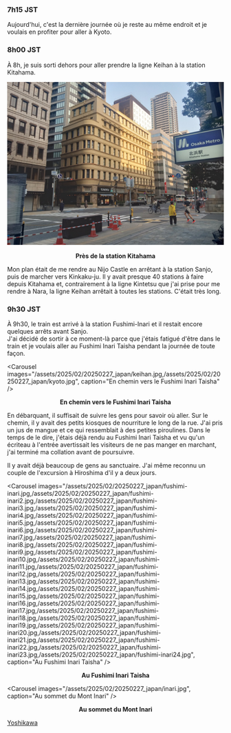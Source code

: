 ### 7h15 JST
Aujourd'hui, c'est la dernière journée où je reste au même endroit et je voulais en profiter pour aller à Kyoto.

### 8h00 JST
À 8h, je suis sorti dehors pour aller prendre la ligne Keihan à la station Kitahama.

![Près de la station Kitahama](/assets/2025/02/20250227_japan/kitahama.jpg)
<p align="center"><b>Près de la station Kitahama</b></p>

Mon plan était de me rendre au Nijo Castle en arrêtant à la station Sanjo, puis de marcher vers Kinkaku-ju. Il y avait presque 40 stations à faire depuis Kitahama et, contrairement à la ligne Kintetsu que j'ai prise pour me rendre à Nara, la ligne Keihan arrêtait à toutes les stations. C'était très long.

### 9h30 JST
À 9h30, le train est arrivé à la station Fushimi-Inari et il restait encore quelques arrêts avant Sanjo.  
J'ai décidé de sortir à ce moment-là parce que j'étais fatigué d'être dans le train et je voulais aller au Fushimi Inari Taisha pendant la journée de toute façon.

<Carousel
    images="/assets/2025/02/20250227_japan/keihan.jpg,/assets/2025/02/20250227_japan/kyoto.jpg",
    caption="En chemin vers le Fushimi Inari Taisha"
/>
<p align="center"><b>En chemin vers le Fushimi Inari Taisha</b></p>

En débarquant, il suffisait de suivre les gens pour savoir où aller. Sur le chemin, il y avait des petits kiosques de nourriture le long de la rue. J'ai pris un jus de mangue et ce qui ressemblait à des petites piroulines. Dans le temps de le dire, j'étais déjà rendu au Fushimi Inari Taisha et vu qu'un écriteau à l'entrée avertissait les visiteurs de ne pas manger en marchant, j'ai terminé ma collation avant de poursuivre.

Il y avait déjà beaucoup de gens au sanctuaire. J'ai même reconnu un couple de l'excursion à Hiroshima d'il y a deux jours.

<Carousel
    images="/assets/2025/02/20250227_japan/fushimi-inari.jpg,/assets/2025/02/20250227_japan/fushimi-inari2.jpg,/assets/2025/02/20250227_japan/fushimi-inari3.jpg,/assets/2025/02/20250227_japan/fushimi-inari4.jpg,/assets/2025/02/20250227_japan/fushimi-inari5.jpg,/assets/2025/02/20250227_japan/fushimi-inari6.jpg,/assets/2025/02/20250227_japan/fushimi-inari7.jpg,/assets/2025/02/20250227_japan/fushimi-inari8.jpg,/assets/2025/02/20250227_japan/fushimi-inari9.jpg,/assets/2025/02/20250227_japan/fushimi-inari10.jpg,/assets/2025/02/20250227_japan/fushimi-inari11.jpg,/assets/2025/02/20250227_japan/fushimi-inari12.jpg,/assets/2025/02/20250227_japan/fushimi-inari13.jpg,/assets/2025/02/20250227_japan/fushimi-inari14.jpg,/assets/2025/02/20250227_japan/fushimi-inari15.jpg,/assets/2025/02/20250227_japan/fushimi-inari16.jpg,/assets/2025/02/20250227_japan/fushimi-inari17.jpg,/assets/2025/02/20250227_japan/fushimi-inari18.jpg,/assets/2025/02/20250227_japan/fushimi-inari19.jpg,/assets/2025/02/20250227_japan/fushimi-inari20.jpg,/assets/2025/02/20250227_japan/fushimi-inari21.jpg,/assets/2025/02/20250227_japan/fushimi-inari22.jpg,/assets/2025/02/20250227_japan/fushimi-inari23.jpg,/assets/2025/02/20250227_japan/fushimi-inari24.jpg",
    caption="Au Fushimi Inari Taisha"
/>
<p align="center"><b>Au Fushimi Inari Taisha</b></p>



<Carousel
    images="/assets/2025/02/20250227_japan/inari.jpg",
    caption="Au sommet du Mont Inari"
/>
<p align="center"><b>Au sommet du Mont Inari</b></p>


[Yoshikawa](https://maps.app.goo.gl/K9DwZgvTTMBKfH9y5)
